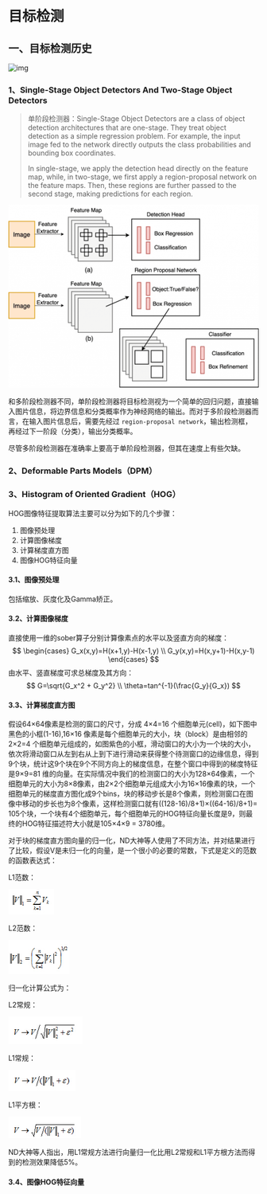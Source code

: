 # 目标检测

## 一、目标检测历史

![img](https://b2633864.smushcdn.com/2633864/wp-content/uploads/2022/04/history_of_od_generated.jpg?size=700x394&lossy=2&strip=1&webp=1)

### 1、Single-Stage Object Detectors And Two-Stage Object Detectors

> 单阶段检测器：Single-Stage Object Detectors are a class of object detection architectures that are one-stage. They treat object detection as a simple regression problem. For example, the input image fed to the network directly outputs the class probabilities and bounding box coordinates. 
>
> In single-stage, we apply the detection head directly on the feature map, while, in two-stage, we first apply a region-proposal network on the feature maps. Then, these regions are further passed to the second stage, making predictions for each region.

![img](..\assets\single_vs_two_stage-1024x746.png)

和多阶段检测器不同，单阶段检测器将目标检测视为一个简单的回归问题，直接输入图片信息，将边界信息和分类概率作为神经网络的输出。而对于多阶段检测器而言，在输入图片信息后，需要先经过 `region-proposal network`，输出检测框，再经过下一阶段（分类），输出分类概率。

尽管多阶段检测器在准确率上要高于单阶段检测器，但其在速度上有些欠缺。

### 2、Deformable Parts Models（DPM）

### 3、Histogram of Oriented Gradient（HOG）

HOG图像特征提取算法主要可以分为如下的几个步骤：

1. 图像预处理
2. 计算图像梯度
3. 计算梯度直方图
4. 图像HOG特征向量

#### 3.1、图像预处理

包括缩放、灰度化及Gamma矫正。

#### 3.2、计算图像梯度

直接使用一维的sober算子分别计算像素点的水平以及竖直方向的梯度：
$$
\begin{cases}
G_x(x,y)=H(x+1,y)-H(x-1,y) \\
G_y(x,y)=H(x,y+1)-H(x,y-1)
\end{cases}
$$
由水平、竖直梯度可求总梯度及其方向：
$$
G=\sqrt{G_x^2 + G_y^2}	\\
\theta=tan^{-1}(\frac{G_y}{G_x})
$$

#### 3.3、计算梯度直方图

假设64×64像素是检测的窗口的尺寸，分成 4×4=16 个细胞单元(cell)，如下图中黑色的小框(1-16),16×16 像素是每个细胞单元的大小，块（block）是由相邻的 2×2=4 个细胞单元组成的，如图紫色的小框，滑动窗口的大小为一个块的大小，依次将滑动窗口从左到右从上到下进行滑动来获得整个待测窗口的边缘信息，得到9个块，统计这9个块在9个不同方向上的梯度信息，在整个窗口中得到的梯度特征是9×9=81 维的向量。在实际情况中我们的检测窗口的大小为128×64像素，一个细胞单元的大小为8×8像素，由2×2个细胞单元组成大小为16×16像素的块，一个细胞单元的梯度直方图化成9个bins，块的移动步长是8个像素，则检测窗口在图像中移动的步长也为8个像素，这样检测窗口就有((128-16)/8+1)×((64-16)/8+1)= 105个块，一个块有4个细胞单元，每个细胞单元的HOG特征向量长度是9，则最终的HOG特征描述符大小就是105×4×9 = 3780维。




对于块的梯度直方图向量的归一化，ND大神等人使用了不同方法，并对结果进行了比较，假设V是未归一化的向量，是一个很小的必要的常数，下式是定义的范数的函数表达式：

L1范数：

![img](..\assets\20160812102530860.jpeg)

L2范数：

![img](..\assets\20160812102621464.jpeg)


归一化计算公式为：

L2常规：

![img](..\assets\20160812102714902.jpeg)

L1常规：

![img](..\assets\20160812102804216.jpeg)

L1平方根：

![img](..\assets\20160812102847592.jpeg)


ND大神等人指出，用L1常规方法进行向量归一化比用L2常规和L1平方根方法而得到的检测效果降低5%。

#### 3.4、图像HOG特征向量